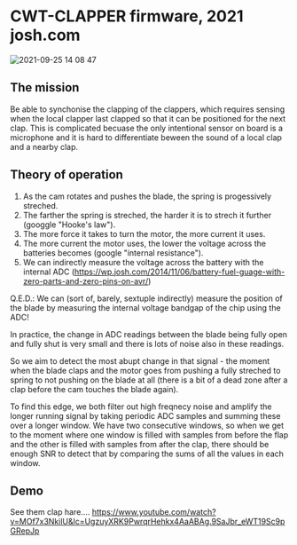 # CWT-CLAPPER firmware, 2021 josh.com
![2021-09-25 14 08 47](https://user-images.githubusercontent.com/5520281/134781784-13f62eca-f02f-4c21-8632-c4c72bffcd72.jpg)


## The mission

Be able to synchonise the clapping of the clappers, which requires sensing when the local clapper last clapped so that it can be positioned for the next clap. This is complicated becuase the only intentional sensor on board is a microphone and it is hard to differentiate beween the sound of a local clap and a nearby clap. 


## Theory of operation 

 1. As the cam rotates and pushes the blade, the spring is progessively streched. 
 2. The farther the spring is streched, the harder it is to strech it further (googgle "Hooke's law"). 
 3. The more force it takes to turn the motor, the more current it uses. 
 4. The more current the motor uses, the lower the voltage across the batteries becomes (google "internal resistance"). 
 5. We can indirectly measure the voltage across the battery with the internal ADC (https://wp.josh.com/2014/11/06/battery-fuel-guage-with-zero-parts-and-zero-pins-on-avr/)
 
 Q.E.D.: We can (sort of, barely, sextuple indirectly) measure the position of the blade by measuring the internal voltage 
 bandgap of the chip using the ADC!
  
 In practice, the change in ADC readings between the blade being fully open and fully shut is very small 
 and there is lots of noise also in these readings.
 
 So we aim to detect the most abupt change in that signal - the moment when the blade claps and the motor goes from pushing 
 a fully streched to spring to not pushing on the blade at all (there is a bit of a dead zone after a clap before the cam
 touches the blade again).
  
 To find this edge, we both filter out high freqnecy noise and amplify the longer running signal by taking periodic ADC samples 
 and summing these over a longer window. We have two consecutive windows, so when we get to the moment where one window is
 filled with samples from before the flap and the other is filled with samples from after the clap, there should be enough SNR to detect
 that by comparing the sums of all the values in each window. 
 
## Demo 
 
See them clap hare....
https://www.youtube.com/watch?v=MOf7x3NkilU&lc=UgzuyXRK9PwrqrHehkx4AaABAg.9SaJbr_eWT19Sc9pGRepJp
